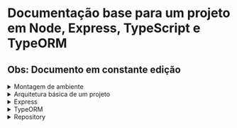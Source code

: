 # Documentação base para um projeto em Node, Express, TypeScript e TypeORM

## Obs: Documento em constante edição

<details>
  <summary>Montagem de ambiente</summary>

  # Configuração do Ambiente Node.js com Yarn
  ## Dependências e bibliotecas que serão usadas
   - yarn
   - nodemon
   - esLint
   - express
   - javascript
   - mysql
   - dotenv

  ## Comandos
  ```bash
  yarn init -y         //inicializa o projeto e cria um arquivo package.json
  yarn add express     //Simplifica o desenvolvimento de aplicativos web em Node.js,baixa a pasta node_modules e o package-lock.json
  yarn add mysql2      //Instala o driver do MySQL para Node.JS
  yarn add nodemon -D  //monitora as alterações nos arquivos do projeto e reinicia automaticamente o servidor quando detecta alteração.
  yarn add dotenv      //Instala a biblioteca dotenv que facilita a leitura de variáveis de ambiente

  ```
  ## Configurando esLint
   - Ferramenta de linting que ajuda a manter um código JavaScript consistente e livre de erros.
  ```bash
  npx eslint --init
  ```
   - Pergunta 1: Terceira opção
   - Pergunta 2: Common
   - Pergunta 3: None of these
   - Pergunta 4: No
   - Pergunta 6: Node
   - Pergunta 7: Answer questions about your style
   - Pergunta 8: JSON
   - Pergunta 9: Spaces
   - Pergunta 10: Single
   - Pergunta 11: Unix
   - Pergunta 12: Yes

  #### Atualize o arquivo .eslintrc.json:
   - Vá até o arquivo .eslintrc.json e, em "indent", troque o valor de 4 para 2.

  #### Crie o arquivo .eslintignore:
   - Crie o arquivo .eslintignore e adicione os seguintes nomes de pastas:
  ```bash
  node_modules/
  dist/
  ```
  ## Configuração do Script de inicialização
  ```javascript
  "scripts": {
    "start": "node src/index.js"
  }
  ```
  ### Inicie o servidor com `yarn start` 

</details>

<details>
  <summary>Arquitetura básica de um projeto</summary>

  ![arquitetura-passo2 drawio](https://github.com/AthosGustavo/aprendendo-node/assets/112649935/643ac6b5-f38d-4caf-ade7-2d910a42e2ca)
  
</details>

<details>
  <summary>Express</summary>

  # Express
  #### express()
   - Retorna uma instância de um aplicativo Express que contém funções e configurações
  
  ```javascript
  const express = require('express');
  const app = express();

  app.get('/', (req, res) => {
    res.send('Hello World!');
  });

  app.listen(3000, () => {
    console.log('Server listening on port 3000');
  });
  ```


  ## Exportação e importação de arquivos
  ### Exportação e importação com module.export
  *EXEMPLO*
   - No momento de exportação, exporta-se o dado requerido e no momento da importação, importa-se o arquivo e apenas os dados exportados serão recebidos.
   - `module.export = variavelTeste`
   - `const app = require('./app');`

  #### Exportando objetos
  ```javascript
  // No arquivo config.js
  const config = {
    chave1: 'valor1',
    chave2: 'valor2',
  };
  module.exports = config;

  // Em outro arquivo
  const config = require('./config');
  console.log(config.chave1); // valor1
  ```
  #### Exportando multiplos valores
  ```javascript
  // No arquivo utils.js
  const util1 = 'alguma coisa';
  const util2 = 'outra coisa';

  module.exports = {
    util1,
    util2,
  };

  // Em outro arquivo
  const utils = require('./utils');
  console.log(utils.util1); // alguma coisa
  ```
  
  ## Sintaxe dos métodos HTTP do aplicativo Express
  ```javascript
  app.get(path,middleware, (callback => {}))
  ```
  ```javascript
  app.get('path', (request, response) => response.send('Hello word'));
  ```
  ### response
   - Objeto que contém métodos e propriedades que permitem enviar uma resposta de volta ao cliente.

  #### Métodos do objeto response
   - `response.send(data): Envia uma resposta ao cliente. Pode ser uma string, objeto ou array`
   - `res.json(data): Envia uma resposta em formato JSON.`
   - `res.status(code): Define o código de status da resposta.`
   - `res.redirect(path): Redireciona o cliente para o caminho especificado.`

  ## request
   - Objeto que contém informações sobre a solicitação do cliente

  
</details>
<details>
  <summary>TypeORM</summary>

  # TypeORM
  ## DataSource
   - Arquivo com dados de acesso ao banco de dados.

  ```typescript
  import { DataSource } from "typeorm"

  const AppDataSource = new DataSource({
    type: "mysql",
    host: "localhost",
    port: 3306,
    username: "athos",
    password: "senha",
    database: "nomeBanco",
  })

  AppDataSource.initialize()
    .then(() => {
        console.log("Data Source has been initialized!")
    })
    .catch((err) => {
        console.error("Error during Data Source initialization", err)
  })
```

  
<details>
  <summary>Mapeando entidades</summary>

  # Mapeando entidades

  ## Anotations
  ### @Entity()
   - Anotação usada para sinalizar que a classe representa uma tabela no banco de dados
   - Caso o nome da classe seja diferente do nome da tabela do banco, dentro do parênteses o nome da tabela deve ser colocada entre aspas.
  
  ### @PrimaryColumn()
   - A anotação é usada para marcar uma propriedade como chave primária da tabela

  ### @Column()
   - Anotação usada para sinalizar que o atributo da classe representa uma coluna do banco de dados
   - Caso o nome do atributo seja diferente do nome da coluna do banco de dados, o nome da coluna deve ser colocada entre aspas no parênteses
  
  ### @CreatedDateColumn()
   - Anotação usada para marcar uma propriedade que será automaticamente preenchida com a data e a hora de criação da entidade
  
  ```javascript
  import { Entity, PrimaryColumn, Column, CreateDateColumn } from 'typeorm';

  @Entity()
  class User {
    @PrimaryColumn()
    id: number;

    @Column()
    username: string;

    @Column()
    email: string;

    @CreateDateColumn()
    createdAt: Date;

  // outras propriedades...
  }

```
  
</details>

<details>
  <summary>Relacionamento</summary>

  # Relacionamento
  ## @OneToOne

  ### Lógica e sintaxe do relacionamento
   - `() => UserProfile` é uma função que retorna a classe da entidade com a qual o relacionamento esta sendo feito.
   - `@JoinColumn` é usado para indicar que a coluna na tabela atual (a tabela User neste caso) deve ser usada como coluna de junção para o relacionamento.
  ```javascript
  @OneToOne(() => UserProfile)
  @JoinColumn()
  profile: UserProfile;
  ```

  
  ```javascript
  import { Entity, PrimaryGeneratedColumn, Column, OneToOne, JoinColumn } from 'typeorm';

  @Entity()
  class User {
    @PrimaryGeneratedColumn()
    id: number;

    @Column()
    name: string;

    @OneToOne(() => UserProfile)
    @JoinColumn()
    profile: UserProfile;
  }
  ```
  ```javascript
  @Entity()
  class UserProfile {
    @PrimaryGeneratedColumn()
    id: number;

    @Column()
    bio: string;
  }

  ```
  ## @manyToOne

  ### Lógica e sintaxe do relacionamento

   - A função especifica a classe entidade alvo
   - Usa uma variável para representar a classe alvo e sinaliza que a propriedade autor da classe alvo será usada para fazer a junção.

  ```javascript
  @OneToMany(() => Post, post => post.author)
  posts: Post[];
  ```
  ```javascript
  import { Entity, PrimaryGeneratedColumn, Column, OneToMany } from 'typeorm';

  @Entity()
  class User {
    @PrimaryGeneratedColumn()
    id: number;

    @Column()
    name: string;

    @OneToMany(() => Post, post => post.author)
    posts: Post[];
  }

  ```
  ```javascript
  import { Entity, PrimaryGeneratedColumn, Column, ManyToOne } from 'typeorm';

  @Entity()
  class Post {
    @PrimaryGeneratedColumn()
    id: number;

    @Column()
    title: string;

    @ManyToOne(() => User, user => user.posts)
    author: User;
  }

  ```
  ## @ManyToMany
   - A anotação marca que a tabela irá ter uma relacionamento muitos para muitos através da propriedade `courses`
   - A função `() => Course` devolve a classe classe `Course`
   - Em seguida, a propriedade `courses` é criada e associada ao tipo da classe retornada pela função.
  ```javascript
  import { Entity, PrimaryGeneratedColumn, Column, ManyToMany, JoinTable } from 'typeorm';

  @Entity()
  class Student {
    @PrimaryGeneratedColumn()
    id: number;

    @Column()
    name: string;

    @ManyToMany(() => Course)
    @JoinTable()
    courses: Course[];
  }
  ```
  ```javascript
  @Entity()
  class Course {
    @PrimaryGeneratedColumn()
    id: number;

    @Column()
    name: string;

    @ManyToMany(() => Student)
    students: Student[];
  }

  ```
  
</details>

  
</details>



<details>
  <summary>Repository</summary>
  
  ## Entendendo Repository
  ### Imports
  ```javascript
  import { getRepository } from 'typeorm';
  import { EntidadeMapeada } from './entities/EntidadeMapeada';
  ```
  
  ### Retorno de getRepository()
   - Retorna um objeto que contém informações da entidade mapeada, do banco de dados e métodos para realizar operações.
  ```javascript
  const entidadeMapeadaRepository = dataSource.getRepository(EntidadeMapeada);
  ```
  ### entidadeMapeadaRepository
   - Objeto que detém os métodos de consulta ao banco de dados
</details>





